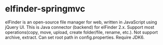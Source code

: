 elfinder-springmvc
==================

elFinder is an open-source file manager for web, written in JavaScript using jQuery UI.
This is Java connector (backend) for elFinder 2.x. 
Support most operations(copy, move, upload, create folder/file, rename, etc.).
Not support archive, extract.
Can set root path in config.properties.
Require JDK6.

